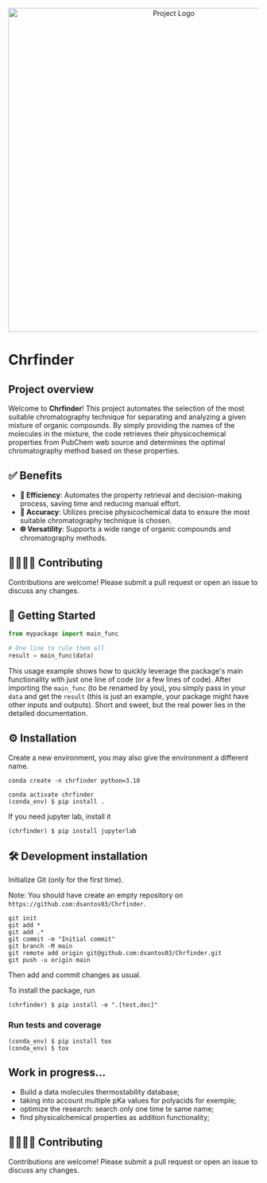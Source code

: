 <p align="center">
  <img src="Chrfinder/assets/Image_Chrfinder.webp" alt="Project Logo" width="650"/>
</p>

# Chrfinder

## Project overview

Welcome to **Chrfinder**! This project automates the selection of the most suitable chromatography technique for separating and analyzing a given mixture of organic compounds. By simply providing the names of the molecules in the mixture, the code retrieves their physicochemical properties from PubChem web source and determines the optimal chromatography method based on these properties.

## ✅ Benefits

- **🚀 Efficiency**: Automates the property retrieval and decision-making process, saving time and reducing manual effort.
- **🎯 Accuracy**: Utilizes precise physicochemical data to ensure the most suitable chromatography technique is chosen.
- **🌐 Versatility**: Supports a wide range of organic compounds and chromatography methods.

## 🫱🏽‍🫲🏼 Contributing
Contributions are welcome! Please submit a pull request or open an issue to discuss any changes.


## 🚀 Getting Started

```python
from mypackage import main_func

# One line to rule them all
result = main_func(data)
```

This usage example shows how to quickly leverage the package's main functionality with just one line of code (or a few lines of code).
After importing the `main_func` (to be renamed by you), you simply pass in your `data` and get the `result` (this is just an example, your package might have other inputs and outputs). 
Short and sweet, but the real power lies in the detailed documentation.

## ⚙ Installation

Create a new environment, you may also give the environment a different name. 

```
conda create -n chrfinder python=3.10 
```

```
conda activate chrfinder
(conda_env) $ pip install .
```

If you need jupyter lab, install it 

```
(chrfinder) $ pip install jupyterlab
```


## 🛠️ Development installation

Initialize Git (only for the first time). 

Note: You should have create an empty repository on `https://github.com:dsantos03/Chrfinder`.

```
git init
git add * 
git add .*
git commit -m "Initial commit" 
git branch -M main
git remote add origin git@github.com:dsantos03/Chrfinder.git 
git push -u origin main
```

Then add and commit changes as usual. 

To install the package, run

```
(chrfinder) $ pip install -e ".[test,doc]"
```

### Run tests and coverage

```
(conda_env) $ pip install tox
(conda_env) $ tox
```

## Work in progress...
- Build a data molecules thermostability database;
- taking into account multiple pKa values for polyacids for exemple;
- optimize the research: search only one time te same name;
- find physicalchemical properties as addition functionality;


## 🫱🏽‍🫲🏼 Contributing
Contributions are welcome! Please submit a pull request or open an issue to discuss any changes.

